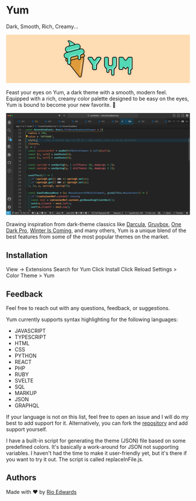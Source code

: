 # Yum

Dark, Smooth, Rich, Creamy...

![Yum Banner](https://raw.githubusercontent.com/rioredwards/yum/main/images/Yum_Banner.jpg)

Feast your eyes on Yum, a dark theme with a smooth, modern feel. Equipped with a rich, creamy color palette designed to be easy on the eyes, Yum is bound to become your new favorite. 🍦

![Yum Screenshot](https://raw.githubusercontent.com/rioredwards/yum/main/images/Yum_Screenshot.png)

Drawing inspiration from dark-theme classics like [Darcula](https://marketplace.visualstudio.com/items?itemName=rokoroku.vscode-theme-darcula), [Gruvbox](https://marketplace.visualstudio.com/items?itemName=jdinhlife.gruvbox), [One Dark Pro](https://marketplace.visualstudio.com/items?itemName=zhuangtongfa.Material-theme), [Winter Is Coming](https://marketplace.visualstudio.com/items?itemName=johnpapa.winteriscoming), and many others, Yum is a unique blend of the best features from some of the most popular themes on the market.

## Installation

View → Extensions
Search for Yum
Click Install
Click Reload
Settings > Color Theme > Yum

## Feedback

Feel free to reach out with any questions, feedback, or suggestions.

Yum currently supports syntax highlighting for the following languages:

- JAVASCRIPT
- TYPESCRIPT
- HTML
- CSS
- PYTHON
- REACT
- PHP
- RUBY
- SVELTE
- SQL
- MARKUP
- JSON
- GRAPHQL

If your language is not on this list, feel free to open an issue and I will do my best to add support for it. Alternatively, you can fork the [repository](https://github.com/rioredwards/yum) and add support yourself.

I have a built-in script for generating the theme (JSON) file based on some predefined colors. It's basically a work-around for JSON not supporting variables. I haven't had the time to make it user-friendly yet, but it's there if you want to try it out. The script is called replaceInFile.js.

## Authors

Made with ❤️ by [Rio Edwards](https://www.linkedin.com/in/rio-edwards/)
